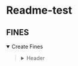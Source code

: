 # Readme-test

## FINES
<details open>
  <summary>Create Fines</summary><blockquote>
  <details>
    <summary>Header</summary>
    <li>Authorization</li>
      <blockquote></blockquote>
  </details>

